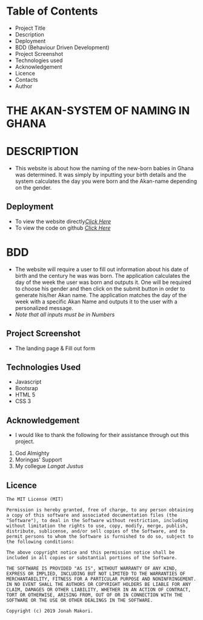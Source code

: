 
# Table of Contents
- Project Title
- Description
- Deployment
- BDD (Behaviour Driven Development)
- Project Screenshot
- Technologies used
- Acknowledgement
- Licence
- Contacts
- Author
# THE AKAN-SYSTEM OF NAMING IN GHANA
# DESCRIPTION
- This website is about how the naming of the new-born      babies in Ghana was determined. It was simply by          inputting your birth details and the system calculates    the day you were born and the Akan-name depending on      the gender.
## Deployment    
- To view the website directly<a href="https://jonahmakori.github.io/Akan-Names-BirthDay/"><i>Click Here</i></a>
- To view the code on github <a href="https://github.com/jonahmakori/Akan-Names-BirthDay"><i>Click Here</i></a>
# BDD
- The website will require a user to fill out information   about his date of birth and the century he was was        born. The application calculates the day of the week      the user was born and outputs it. One will be required    to choose his gender and then click on the submit         button in order to generate his/her Akan name. The        application matches the day of the week with a specific   Akan Name and outputs it to the user with a               personalized message.
- <i>Note that all inputs must be in <span>Numbers</span></i>

## Project Screenshot
- The landing page & Fill out form

## Technologies Used
- Javascript
- Bootsrap
- HTML 5
- CSS 3
## Acknowledgement
- I would like to thank the following for their             assistance through out this project.
<ol>
  <li>God Almighty</li>
  <li>Moringas' Support</li>
  <li>My collegue <i>Langat Justus</i></li>
</ol>

## Licence
    The MIT License (MIT)

    Permission is hereby granted, free of charge, to any person obtaining a copy of this software and associated documentation files (the "Software"), to deal in the Software without restriction, including without limitation the rights to use, copy, modify, merge, publish, distribute, sublicense, and/or sell copies of the Software, and to permit persons to whom the Software is furnished to do so, subject to the following conditions:

    The above copyright notice and this permission notice shall be included in all copies or substantial portions of the Software.

    THE SOFTWARE IS PROVIDED "AS IS", WITHOUT WARRANTY OF ANY KIND, EXPRESS OR IMPLIED, INCLUDING BUT NOT LIMITED TO THE WARRANTIES OF MERCHANTABILITY, FITNESS FOR A PARTICULAR PURPOSE AND NONINFRINGEMENT. IN NO EVENT SHALL THE AUTHORS OR COPYRIGHT HOLDERS BE LIABLE FOR ANY CLAIM, DAMAGES OR OTHER LIABILITY, WHETHER IN AN ACTION OF CONTRACT, TORT OR OTHERWISE, ARISING FROM, OUT OF OR IN CONNECTION WITH THE SOFTWARE OR THE USE OR OTHER DEALINGS IN THE SOFTWARE.

    Copyright (c) 2019 Jonah Makori.



